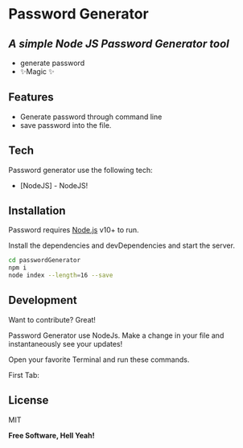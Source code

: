 # Password Generator
## _A simple Node JS Password Generator tool_


- generate password 
- ✨Magic ✨

## Features

- Generate password through command line
- save password into the file.

## Tech

Password generator use the following tech:

- [NodeJS] - NodeJS!

## Installation

Password requires [Node.js](https://nodejs.org/) v10+ to run.

Install the dependencies and devDependencies and start the server.

```sh
cd passwordGenerator
npm i
node index --length=16 --save
```
## Development

Want to contribute? Great!

Password Generator use NodeJs.
Make a change in your file and instantaneously see your updates!

Open your favorite Terminal and run these commands.

First Tab:



## License

MIT

**Free Software, Hell Yeah!**

